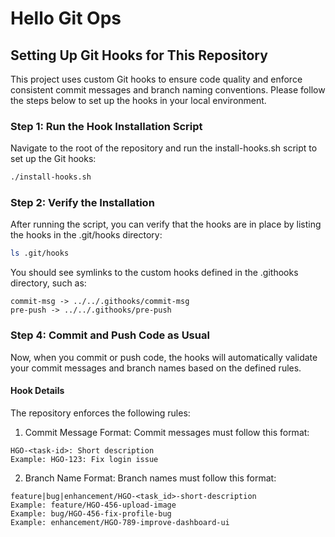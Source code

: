 # Hello Git Ops

## Setting Up Git Hooks for This Repository

This project uses custom Git hooks to ensure code quality and enforce consistent commit messages and branch naming conventions. Please follow the steps below to set up the hooks in your local environment.

### Step 1: Run the Hook Installation Script

Navigate to the root of the repository and run the install-hooks.sh script to set up the Git hooks:

```bash
./install-hooks.sh
```

### Step 2: Verify the Installation

After running the script, you can verify that the hooks are in place by listing the hooks in the .git/hooks directory:

```bash
ls .git/hooks
```

You should see symlinks to the custom hooks defined in the .githooks directory, such as:

```text
commit-msg -> ../../.githooks/commit-msg
pre-push -> ../../.githooks/pre-push
```

### Step 4: Commit and Push Code as Usual

Now, when you commit or push code, the hooks will automatically validate your commit messages and branch names based on the defined rules.

#### Hook Details

The repository enforces the following rules:

1. Commit Message Format: Commit messages must follow this format:

```text
HGO-<task-id>: Short description
Example: HGO-123: Fix login issue
```

2. Branch Name Format: Branch names must follow this format:

```text
feature|bug|enhancement/HGO-<task_id>-short-description
Example: feature/HGO-456-upload-image
Example: bug/HGO-456-fix-profile-bug
Example: enhancement/HGO-789-improve-dashboard-ui
```
